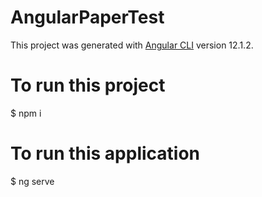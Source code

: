 # AngularPaperTest

This project was generated with [Angular CLI](https://github.com/angular/angular-cli) version 12.1.2.

# To run this project

$ npm i 
# To run this application

$ ng serve
